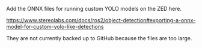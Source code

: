 Add the ONNX files for running custom YOLO models on the ZED here.

https://www.stereolabs.com/docs/ros2/object-detection#exporting-a-onnx-model-for-custom-yolo-like-detections

They are not currently backed up to GitHub because the files are too large.
